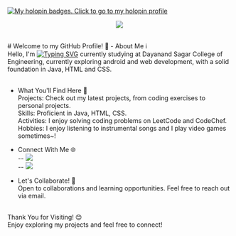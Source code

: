 [![My holopin badges. Click to go to my holopin profile](https://holopin.me/slashex)](https://holopin.io/@slashex)
<p align="center">
  <a href="https://skillicons.dev">
    <img src="https://skillicons.dev/icons?i=java,js,nodejs,express,firebase,c,cpp,html,css,bootstrap,git,github,docker,linux" />
  </a>
</p>
<br>
# Welcome to my GitHub Profile! 👋
- About Me ℹ <br>
Hello, I'm <a href="https://git.io/typing-svg"><img src="https://readme-typing-svg.demolab.com?font=Fira+Code&duration=3000&pause=1000&random=false&width=435&lines=a+programmer;a+bathroom+singer;an+ML+explorer;an+overthinker;a+Java+developer;a+gamer;a+DevOps+enthusiast;an+ISE+student;a+gacha+addict;a+daydreamer" alt="Typing SVG" /></a> currently studying at Dayanand Sagar College of Engineering, currently exploring android and web development, with a solid foundation in Java, HTML and CSS.<br> <br>

- What You'll Find Here 🚀 <br>
Projects: Check out my latest projects, from coding exercises to personal projects. <br>
Skills: Proficient in Java, HTML, CSS. <br>
Activities: I enjoy solving coding problems on LeetCode and CodeChef. <br>
Hobbies: I enjoy listening to instrumental songs and I play video games sometimes~! <br>

- Connect With Me 🌐 <br>
-- <a href="https://www.linkedin.com/in/dhruvpuri-slashex/"><img src="https://img.shields.io/badge/LinkedIn-0077B5?style=for-the-badge&logo=linkedin&logoColor=white" alttext="LinkedIn"></a> <br>
-- <a href="https://www.linkedin.com/in/dhruvpuri-slashex/"><img src="https://img.shields.io/badge/LinkedIn-0077B5?style=for-the-badge&logo=linkedin&logoColor=white" alttext="Email"></a>

    
- Let's Collaborate! 🤝 <br>
Open to collaborations and learning opportunities. Feel free to reach out via email. <br> <br>

Thank You for Visiting! 😊 <br>
Enjoy exploring my projects and feel free to connect!
